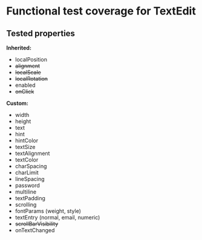 # Functional test coverage for TextEdit
## Tested properties

**Inherited:**
- localPosition
- ~~alignment~~
- ~~localScale~~
- ~~localRotation~~
- enabled
- ~~onClick~~

**Custom:**
- width
- height
- text
- hint
- hintColor
- textSize
- textAlignment
- textColor
- charSpacing
- charLimit
- lineSpacing
- password
- multiline
- textPadding
- scrolling
- fontParams (weight, style)
- textEntry (normal, email, numeric)
- ~~scrollBarVisibility~~
- onTextChanged
